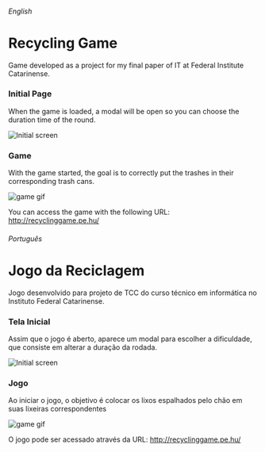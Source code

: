 
###### English

# Recycling Game
 
Game developed as a project for my final paper of IT at Federal Institute Catarinense.

### Initial Page

When the game is loaded, a modal will be open so you can choose the duration time of the round.

![Initial screen](https://user-images.githubusercontent.com/48089807/93931630-70549580-fcf5-11ea-877f-a603dec780e2.jpg)

### Game

With the game started, the goal is to correctly put the trashes in their corresponding trash cans.

![game gif](https://user-images.githubusercontent.com/48089807/93935113-84e75c80-fcfa-11ea-8bda-bada2bef51db.gif)

You can access the game with the following URL: http://recyclinggame.pe.hu/

###### Português
# Jogo da Reciclagem

Jogo desenvolvido para projeto de TCC do curso técnico em informática no Instituto Federal Catarinense.

### Tela Inicial

Assim que o jogo é aberto, aparece um modal para escolher a dificuldade, que consiste em alterar a duração da rodada.

![Initial screen](https://user-images.githubusercontent.com/48089807/93931630-70549580-fcf5-11ea-877f-a603dec780e2.jpg)

### Jogo

Ao iniciar o jogo, o objetivo é colocar os lixos espalhados pelo chão em suas lixeiras correspondentes

![game gif](https://user-images.githubusercontent.com/48089807/93935113-84e75c80-fcfa-11ea-8bda-bada2bef51db.gif)

O jogo pode ser acessado através da URL: http://recyclinggame.pe.hu/
